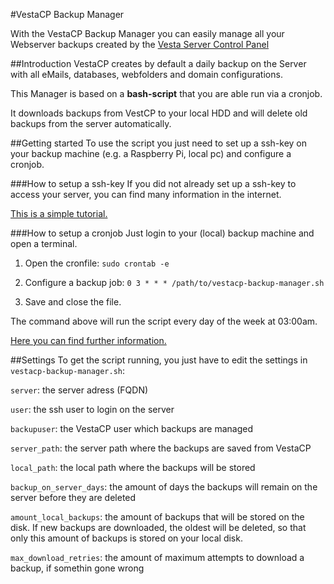 #VestaCP Backup Manager

With the VestaCP Backup Manager you can easily manage all your Webserver backups created by the <a href="http://vestacp.com" target="_blank">Vesta Server Control Panel</a>



##Introduction
VestaCP creates by default a daily backup on the Server with all eMails, databases, webfolders and domain configurations.

This Manager is based on a __bash-script__ that you are able run via a cronjob.

It downloads backups from VestCP to your local HDD and will delete old backups from the server automatically.

##Getting started
To use the script you just need to set up a ssh-key on your backup machine (e.g. a Raspberry Pi, local pc) and configure a cronjob.

###How to setup a ssh-key
If you did not already set up a ssh-key to access your server, you can find many information in the internet.

<a href="https://www.digitalocean.com/community/tutorials/how-to-set-up-ssh-keys--2" target="_blank">This is a simple tutorial.</a>


###How to setup a cronjob
Just login to your (local) backup machine and open a terminal.

1. Open the cronfile:
`sudo crontab -e`

2. Configure a backup job: `0 3 * * * /path/to/vestacp-backup-manager.sh`

3. Save and close the file.

The command above will run the script every day of the week at 03:00am.

<a href="https://help.ubuntu.com/community/CronHowto" target="_blank">Here you can find further information.</a>


##Settings
To get the script running, you just have to edit the settings in `vestacp-backup-manager.sh`:

`server`: the server adress (FQDN)

`user`: the ssh user to login on the server

`backupuser`: the VestaCP user which backups are managed

`server_path`: the server path where the backups are saved from VestaCP

`local_path`: the local path where the backups will be stored

`backup_on_server_days`: the amount of days the backups will remain on the server before they are deleted

`amount_local_backups`: the amount of backups that will be stored on the disk. If new backups are downloaded, the oldest will be deleted, so that only this amount of backups is stored on your local disk.

`max_download_retries`: the amount of maximum attempts to download a backup, if somethin gone wrong
